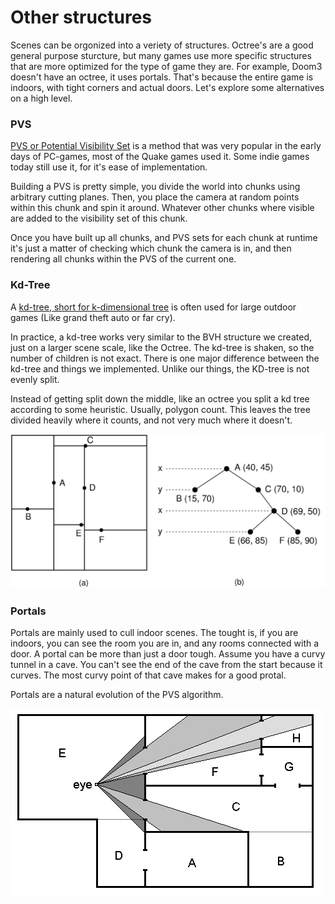 # Other structures

Scenes can be orgonized into a veriety of structures. Octree's are a good general purpose sturcture, but many games use more specific structures that are more optimized for the type of game they are. For example, Doom3 doesn't have an octree, it uses portals. That's because the entire game is indoors, with tight corners and actual doors. Let's explore some alternatives on a high level.

### PVS

[PVS or Potential Visibility Set](https://en.wikipedia.org/wiki/Potentially_visible_set) is a method that was very popular in the early days of PC-games, most of the Quake games used it. Some indie games today still use it, for it's ease of implementation. 

Building a PVS is pretty simple, you divide the world into chunks using arbitrary cutting planes. Then, you place the camera at random points within this chunk and spin it around. Whatever other chunks where visible are added to the visibility set of this chunk.

Once you have built up all chunks, and PVS sets for each chunk at runtime it's just a matter of checking which chunk the camera is in, and then rendering all chunks within the PVS of the current one.

### Kd-Tree

A [kd-tree, short for k-dimensional tree](https://en.wikipedia.org/wiki/K-d_tree) is often used for large outdoor games (Like grand theft auto or far cry).

In practice, a kd-tree works very similar to the BVH structure we created, just on a larger scene scale, like the Octree. The kd-tree is shaken, so the number of children is not exact. There is one major difference between the kd-tree and things we implemented. Unlike our things, the KD-tree is not evenly split.

Instead of getting split down the middle, like an octree you split a kd tree according to some heuristic. Usually, polygon count. This leaves the tree divided heavily where it counts, and not very much where it doesn't.

![KD-Tree](KDtree.png)

### Portals

Portals are mainly used to cull indoor scenes. The tought is, if you are indoors, you can see the room you are in, and any rooms connected with a door. A portal can be more than just a door tough. Assume you have a curvy tunnel in a cave. You can't see the end of the cave from the start because it curves. The most curvy point of that cave makes for a good protal.

Portals are a natural evolution of the PVS algorithm. 

![PORTAL](occlusion_fig_02a.gif)